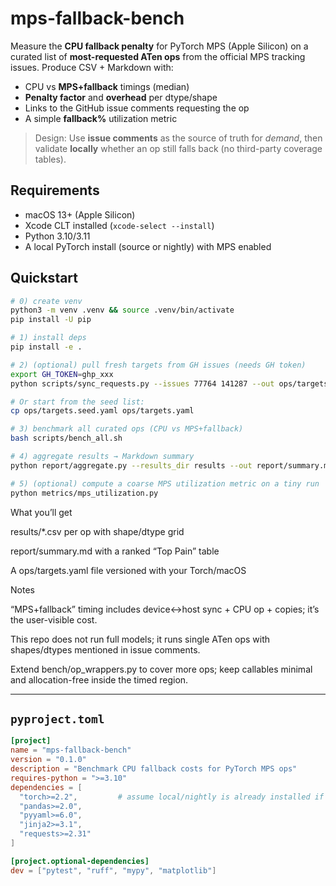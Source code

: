# mps-fallback-bench

Measure the **CPU fallback penalty** for PyTorch MPS (Apple Silicon) on a curated list of **most-requested ATen ops** from the official MPS tracking issues. Produce CSV + Markdown with:
- CPU vs **MPS+fallback** timings (median)
- **Penalty factor** and **overhead** per dtype/shape
- Links to the GitHub issue comments requesting the op
- A simple **fallback%** utilization metric

> Design: Use **issue comments** as the source of truth for *demand*, then validate **locally** whether an op still falls back (no third-party coverage tables).

## Requirements

- macOS 13+ (Apple Silicon)
- Xcode CLT installed (`xcode-select --install`)
- Python 3.10/3.11
- A local PyTorch install (source or nightly) with MPS enabled

## Quickstart

```bash
# 0) create venv
python3 -m venv .venv && source .venv/bin/activate
pip install -U pip

# 1) install deps
pip install -e .

# 2) (optional) pull fresh targets from GH issues (needs GH token)
export GH_TOKEN=ghp_xxx
python scripts/sync_requests.py --issues 77764 141287 --out ops/targets.yaml

# Or start from the seed list:
cp ops/targets.seed.yaml ops/targets.yaml

# 3) benchmark all curated ops (CPU vs MPS+fallback)
bash scripts/bench_all.sh

# 4) aggregate results → Markdown summary
python report/aggregate.py --results_dir results --out report/summary.md

# 5) (optional) compute a coarse MPS utilization metric on a tiny run
python metrics/mps_utilization.py
```

What you’ll get

results/*.csv per op with shape/dtype grid

report/summary.md with a ranked “Top Pain” table

A ops/targets.yaml file versioned with your Torch/macOS

Notes

“MPS+fallback” timing includes device↔host sync + CPU op + copies; it’s the user-visible cost.

This repo does not run full models; it runs single ATen ops with shapes/dtypes mentioned in issue comments.

Extend bench/op_wrappers.py to cover more ops; keep callables minimal and allocation-free inside the timed region.


---

## `pyproject.toml`

```toml
[project]
name = "mps-fallback-bench"
version = "0.1.0"
description = "Benchmark CPU fallback costs for PyTorch MPS ops"
requires-python = ">=3.10"
dependencies = [
  "torch>=2.2",         # assume local/nightly is already installed if needed
  "pandas>=2.0",
  "pyyaml>=6.0",
  "jinja2>=3.1",
  "requests>=2.31"
]

[project.optional-dependencies]
dev = ["pytest", "ruff", "mypy", "matplotlib"]
```

